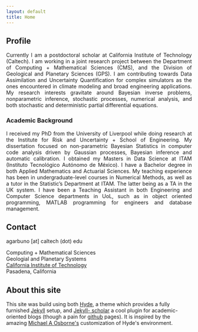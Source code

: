 ```yaml
---
layout: default
title: Home
---
```


## Profile

<div align="justify">

Currently I am a postdoctoral scholar at California Institute of Technology
(Caltech). I am working in a joint research project between the Department of
Computing + Mathematical Sciences (CMS), and the Division of Geological and
Planetary Sciences (GPS). I am contributing towards Data Assimilation and
Uncertainty Quantification for complex simulators as the ones encountered in
climate modeling and broad engineering applications. My research interests
gravitate around Bayesian inverse problems, nonparametric inference, stochastic
processes, numerical analysis, and both stochastic and deterministic partial
differential equations. 

<!---I am driven by large scale applications of mathematical models, often
encountered in numerical optimisation and pattern recognition tasks as in
machine learning. As a professional, I have specialised in numerical methods,
statistical modelling, data visualisation and applied probability models.--->

</div>

<div align="justify"></div>

### Academic Background

<div align="justify">

I received my PhD from the University of Liverpool while doing research at the
Institute for Risk and Uncertainty + School of Engineering. My dissertation
focused on non-parametric Bayesian Statistics in computer code analysis driven
by Gaussian processes, Bayesian inference and automatic calibration. I obtained
my Masters in Data Science at ITAM (Instituto Tecnológico Autónomo de México). I
have a Bachelor degree in both Applied Mathematics and Actuarial Sciences. My
teaching experience has been in undergraduate-level courses in Numerical
Methods, as well as a tutor in the Statistic’s Department at ITAM. The latter
being as a TA in the UK system. I have been a Teaching Assistant in both
Engineering and Computer Science departments in UoL, such as in object oriented
programming, MATLAB programming for engineers and database management.

</div>

## Contact

agarbuno [at] caltech (dot) edu

Computing + Mathematical Sciences  
Geologial and Planetary Systems  
[California Institute of Technology](http://www.caltech.edu/)  
Pasadena, California

## About this site

This site was build using both [Hyde](https://github.com/poole/hyde), a theme
which provides a fully furnished [Jekyll]() setup, and [Jekyll-
scholar](https://github.com/inukshuk/jekyll-scholar) a cool plugin for
academic-oriented blogs (though a pain for [github](http://github.com)
pages). It is inspired by the amazing [Michael A
Osborne's](http://www.robots.ox.ac.uk/~mosb/) customization of Hyde's
environment.